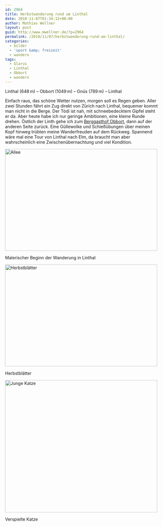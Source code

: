 ```yaml
---
id: 2964
title: Herbstwanderung rund um Linthal
date: 2010-11-07T01:34:12+00:00
author: Mathias Wellner
layout: post
guid: http://www.mwellner.de/?p=2964
permalink: /2010/11/07/herbstwanderung-rund-um-linthal/
categories:
  - bilder
  - 'sport &amp; freizeit'
  - wandern
tags:
  - Glarus
  - Linthal
  - Obbort
  - wandern
---
```

Linthal (648&thinsp;m) &ndash; Obbort (1049&thinsp;m) &ndash; Gnüs (789&thinsp;m) &ndash; Linthal

Einfach raus, das schöne Wetter nutzen, morgen soll es Regen geben. Aller zwei Stunden fährt ein Zug direkt von Zürich nach Linthal, bequemer kommt man nicht in die Berge. Der Tödi ist nah, mit schneebedecktem Gipfel steht er da. Aber heute habe ich nur geringe Ambitionen, eine kleine Runde drehen. Östlich der Linth gehe ich zum [Berggasthof Obbort](http://www.obbort.ch/), dann auf der anderen Seite zurück. Eine Güllewolke und Schießübungen über meinen Kopf hinweg trübten meine Wanderfreuden auf dem Rückweg. Spannend wäre mal eine Tour von Linthal nach Elm, da braucht man aber wahrscheinlich eine Zwischenübernachtung und viel Kondition. 

<div style="width: 510px" class="wp-caption aligncenter">
  <a href="http://www.flickr.com/photos/mwellner/5152089961/" title="Allee by mwellner, on Flickr"><img src="http://farm5.static.flickr.com/4031/5152089961_cced878597.jpg" width="500" height="335" alt="Allee" /></a>
  
  <p class="wp-caption-text">
    Malerischer Beginn der Wanderung in Linthal<br />
  </p>
</div>

<div style="width: 510px" class="wp-caption aligncenter">
  <a href="http://www.flickr.com/photos/mwellner/5152090201/" title="Herbstblätter by mwellner, on Flickr"><img src="http://farm2.static.flickr.com/1105/5152090201_174693512d.jpg" width="500" height="335" alt="Herbstblätter" /></a>
  
  <p class="wp-caption-text">
    Herbstblätter<br />
  </p>
</div>

<div style="width: 510px" class="wp-caption aligncenter">
  <a href="http://www.flickr.com/photos/mwellner/5152090345/" title="Junge Katze by mwellner, on Flickr"><img src="http://farm2.static.flickr.com/1422/5152090345_eb7a93e7b3.jpg" width="500" height="435" alt="Junge Katze" /></a>
  
  <p class="wp-caption-text">
    Verspielte Katze<br />
  </p>
</div>